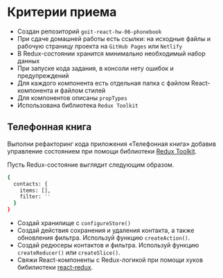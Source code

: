 # Критерии приема

- Создан репозиторий `goit-react-hw-06-phonebook`
- При сдаче домашней работы есть ссылки: на исходные файлы и рабочую страницу
  проекта на `GitHub Pages` или `Netlify`
- В Redux-состоянии хранится минимально необходимый набор данных
- При запуске кода задания, в консоли нету ошибок и предупреждений
- Для каждого компонента есть отдельная папка с файлом React-компонента и файлом
  стилей
- Для компонентов описаны `propTypes`
- Использована библиотека `Redux Toolkit`

## Телефонная книга

Выполни рефакторинг кода приложения «Телефонная книга» добавив управление
состоянием при помощи библиотеки [Redux Toolkit](https://redux-toolkit.js.org/).

Пусть Redux-состояние выглядит следующим образом.

```bash
{
  contacts: {
    items: [],
    filter: ''
  }
}
```

- Создай хранилище с `configureStore()`
- Создай действия сохранения и удаления контакта, а также обновления фильтра.
  Используй функцию `createAction()`.
- Создай редюсеры контактов и фильтра. Используй функцию `createReducer()` или
  `createSlice()`.
- Свяжи React-компоненты с Redux-логикой при помощи хуков бибилиотеки
  [react-redux](https://react-redux.js.org/).
